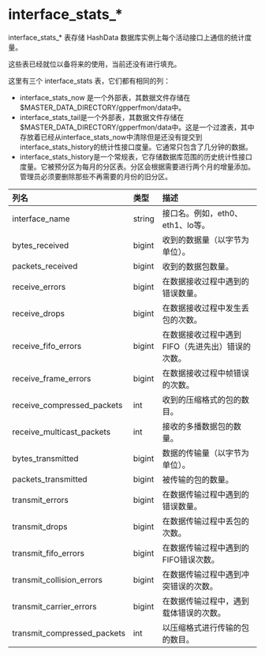 # interface\_stats\_*

interface\_stats\_* 表存储 HashData 数据库实例上每个活动接口上通信的统计度量。

这些表已经就位以备将来的使用，当前还没有进行填充。

这里有三个 interface_stats 表，它们都有相同的列：

*   interface\_stats\_now 是一个外部表，其数据文件存储在$MASTER\_DATA\_DIRECTORY/gpperfmon/data中。
*   interface\_stats\_tail是一个外部表，其数据文件存储在$MASTER\_DATA\_DIRECTORY/gpperfmon/data中。这是一个过渡表，其中存放着已经从interface\_stats\_now中清除但是还没有提交到interface\_stats\_history的统计性接口度量。它通常只包含了几分钟的数据。
*   interface\_stats\_history是一个常规表，它存储数据库范围的历史统计性接口度量。它被预分区为每月的分区表。分区会根据需要进行两个月的增量添加。管理员必须要删除那些不再需要的月份的旧分区。

|列名|类型|描述|
|:---|:---|:---|
|interface_name|string|接口名。例如，eth0、eth1、lo等。|
|bytes_received|bigint|收到的数据量（以字节为单位）。|
|packets_received|bigint|收到的数据包数量。|
|receive_errors|bigint|在数据接收过程中遇到的错误数量。|
|receive_drops|bigint|在数据接收过程中发生丢包的次数。|
|receive\_fifo\_errors|bigint|在数据接收过程中遇到FIFO（先进先出）错误的次数。|
|receive\_frame\_errors|bigint|在数据接收过程中帧错误的次数。|
|receive\_compressed\_packets|int|收到的压缩格式的包的数目。|
|receive\_multicast\_packets|int|接收的多播数据包的数量。|
|bytes_transmitted|bigint|数据的传输量（以字节为单位）。|
|packets_transmitted|bigint|被传输的包的数量。|
|transmit_errors|bigint|在数据传输过程中遇到的错误数量。|
|transmit_drops|bigint|在数据传输过程中丢包的次数。|
|transmit\_fifo\_errors|bigint|在数据传输过程中遇到的FIFO错误次数。|
|transmit\_collision\_errors|bigint|在数据传输过程中遇到冲突错误的次数。|
|transmit\_carrier\_errors|bigint|在数据传输过程中，遇到载体错误的次数。|
|transmit\_compressed\_packets|int|以压缩格式进行传输的包的数目。|

